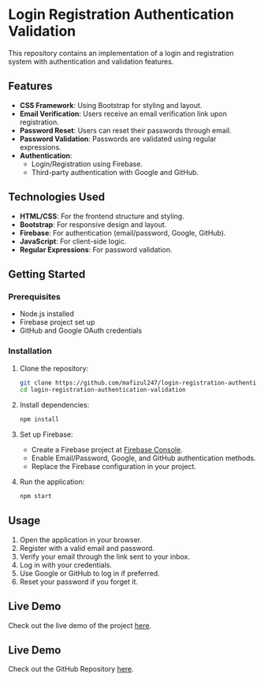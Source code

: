 # Login Registration Authentication Validation

This repository contains an implementation of a login and registration system with authentication and validation features.

## Features

- **CSS Framework**: Using Bootstrap for styling and layout.
- **Email Verification**: Users receive an email verification link upon registration.
- **Password Reset**: Users can reset their passwords through email.
- **Password Validation**: Passwords are validated using regular expressions.
- **Authentication**: 
  - Login/Registration using Firebase.
  - Third-party authentication with Google and GitHub.

## Technologies Used

- **HTML/CSS**: For the frontend structure and styling.
- **Bootstrap**: For responsive design and layout.
- **Firebase**: For authentication (email/password, Google, GitHub).
- **JavaScript**: For client-side logic.
- **Regular Expressions**: For password validation.

## Getting Started

### Prerequisites

- Node.js installed
- Firebase project set up
- GitHub and Google OAuth credentials

### Installation

1. Clone the repository:
    ```sh
    git clone https://github.com/mafizul247/login-registration-authentication-validation.git
    cd login-registration-authentication-validation
    ```

2. Install dependencies:
    ```sh
    npm install
    ```

3. Set up Firebase:
    - Create a Firebase project at [Firebase Console](https://console.firebase.google.com/).
    - Enable Email/Password, Google, and GitHub authentication methods.
    - Replace the Firebase configuration in your project.

4. Run the application:
    ```sh
    npm start
    ```

## Usage

1. Open the application in your browser.
2. Register with a valid email and password.
3. Verify your email through the link sent to your inbox.
4. Log in with your credentials.
5. Use Google or GitHub to log in if preferred.
6. Reset your password if you forget it.

## Live Demo

Check out the live demo of the project [here](https://login-registration-authentication.netlify.app/).

## Live Demo

Check out the GitHub Repository [here](https://github.com/mafizul247/login-registration-authentication-validation.git).



